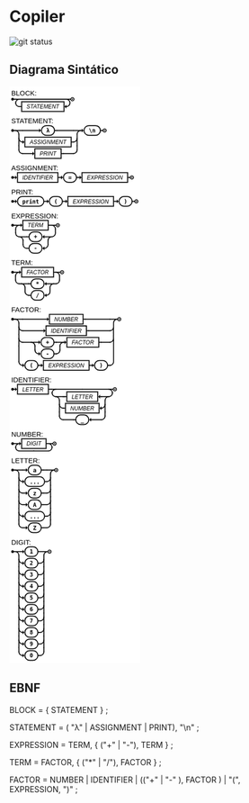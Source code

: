 # Copiler

![git status]( http://3.129.230.99/svg/Arthur-Barreto/copiler/)

## Diagrama Sintático

![Diagrama Sintático](/img/diagrama.png)

## EBNF

BLOCK = { STATEMENT } ;

STATEMENT = ( "λ" | ASSIGNMENT | PRINT), "\n" ;

EXPRESSION = TERM, { ("+" | "-"), TERM } ;

TERM = FACTOR, { ("*" | "/"), FACTOR } ;

FACTOR = NUMBER | IDENTIFIER | (("+" | "-" ), FACTOR ) | "(", EXPRESSION, ")" ;
